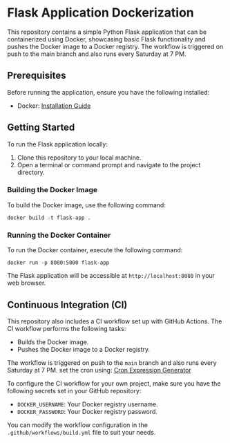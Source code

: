 # Flask Application Dockerization

This repository contains a simple Python Flask application that can be containerized using Docker, showcasing basic Flask functionality and pushes the Docker image to a Docker registry. 
The workflow is triggered on push to the main branch and also runs every Saturday at 7 PM. 

## Prerequisites

Before running the application, ensure you have the following installed:

- Docker: [Installation Guide](https://docs.docker.com/get-docker/)

## Getting Started

To run the Flask application locally:

1. Clone this repository to your local machine.
2. Open a terminal or command prompt and navigate to the project directory.

### Building the Docker Image

To build the Docker image, use the following command:

```shell
docker build -t flask-app .
```

### Running the Docker Container

To run the Docker container, execute the following command:

```shell
docker run -p 8080:5000 flask-app
```

The Flask application will be accessible at `http://localhost:8080` in your web browser.

## Continuous Integration (CI)

This repository also includes a CI workflow set up with GitHub Actions. The CI workflow performs the following tasks:

- Builds the Docker image.
- Pushes the Docker image to a Docker registry.

The workflow is triggered on push to the `main` branch and also runs every Saturday at 7 PM. set the cron using: [Cron Expression Generator](https://www.atatus.com/tools/cron)

To configure the CI workflow for your own project, make sure you have the following secrets set in your GitHub repository:

- `DOCKER_USERNAME`: Your Docker registry username.
- `DOCKER_PASSWORD`: Your Docker registry password.

You can modify the workflow configuration in the `.github/workflows/build.yml` file to suit your needs.
